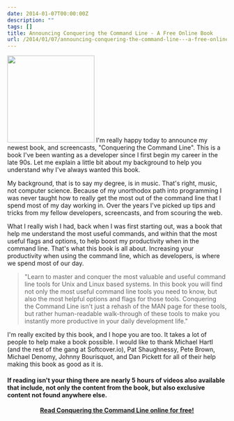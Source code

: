```yaml
---
date: 2014-01-07T00:00:00Z
description: ""
tags: []
title: Announcing Conquering the Command Line - A Free Online Book
url: /2014/01/07/announcing-conquering-the-command-line---a-free-online-book/
---
```




<img src="/assets/images/2014/01/unix_300.png" class='img-left' width="200px"> I'm really happy today to announce my newest book, and screencasts, "Conquering the Command Line". This is a book I've been wanting as a developer since I first begin my career in the late 90s. Let me explain a little bit about my background to help you understand why I've always wanted this book.

My background, that is to say my degree, is in music. That's right, music, not computer science. Because of my unorthodox path into programming I was never taught how to really get the most out of the command line that I spend most of my day working in. Over the years I've picked up tips and tricks from my fellow developers, screencasts, and from scouring the web.

What I really wish I had, back when I was first starting out, was a book that help me understand the most useful commands, and within that the most useful flags and options, to help boost my productivity when in the command line. That's what this book is all about. Increasing your productivity when using the command line, which as developers, is where we spend most of our day.

> "Learn to master and conquer the most valuable and useful command line tools for Unix and Linux based systems. In this book you will find not only the most useful command line tools you need to know, but also the most helpful options and flags for those tools. Conquering the Command Line isn't just a rehash of the MAN page for these tools, but rather human-readable walk-through of these tools to make you instantly more productive in your daily development life."

I'm really excited by this book, and I hope you are too. It takes a lot of people to help make a book possible. I would like to thank Michael Hartl (and the rest of the gang at Softcover.io), Pat Shaughnessy, Pete Brown, Michael Denomy, Johnny Bourisquot, and Dan Pickett for all of their help making this book as good as it is.

#### If reading isn't your thing there are nearly 5 hours of videos also available that include, not only the content from the book, but also exclusive content not found anywhere else.

<p>
  <div style='text-align: center'>
    <a href='http://conqueringthecommandline.com' target='_blank' class='btn btn-large btn-primary'><b>Read Conquering the Command Line online for free!</b></a>
  </div>
</p>
